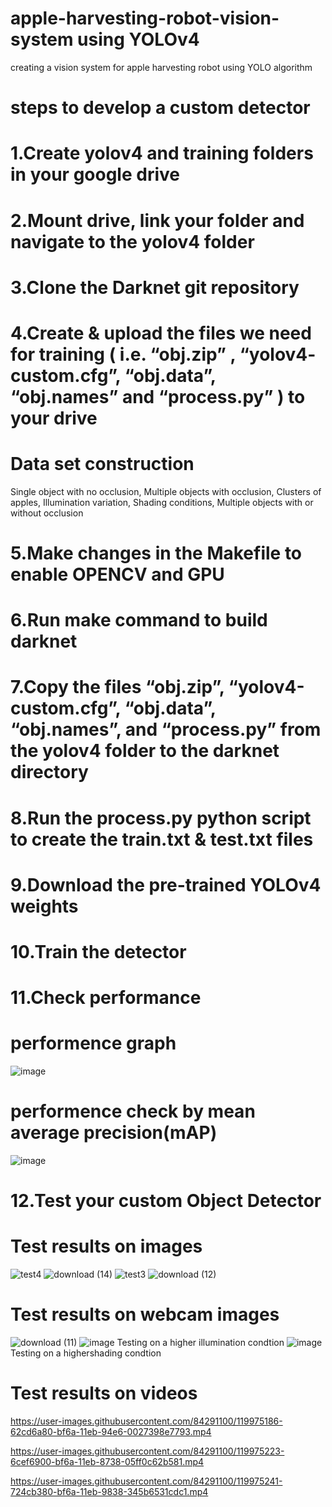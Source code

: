 # apple-harvesting-robot-vision-system using YOLOv4
creating a vision system for apple harvesting robot using YOLO algorithm
# steps to develop a custom detector

# 1.Create yolov4 and training folders in your google drive

# 2.Mount drive, link your folder and navigate to the yolov4 folder

# 3.Clone the Darknet git repository

# 4.Create & upload the files we need for training ( i.e. “obj.zip” , “yolov4- custom.cfg”, “obj.data”, “obj.names” and “process.py” ) to your drive
# Data set construction 
Single object with no occlusion,
Multiple objects with occlusion,
Clusters of apples,
Illumination variation,
Shading conditions,
Multiple objects with or without occlusion


# 5.Make changes in the Makefile to enable OPENCV and GPU

# 6.Run make command to build darknet

# 7.Copy the files “obj.zip”, “yolov4-custom.cfg”, “obj.data”, “obj.names”, and “process.py” from the yolov4 folder to the darknet directory

# 8.Run the process.py python script to create the train.txt & test.txt files

# 9.Download the pre-trained YOLOv4 weights

# 10.Train the detector

# 11.Check performance


# performence graph
![image](https://user-images.githubusercontent.com/84291100/122654991-e27ecd00-d103-11eb-921e-fa2e3178d984.png)

# performence check by mean average precision(mAP)
![image](https://user-images.githubusercontent.com/84291100/122655007-004c3200-d104-11eb-9403-4f90f2d86c73.png)

# 12.Test your custom Object Detector 
# Test results on images
![test4](https://user-images.githubusercontent.com/84291100/119716726-46221d00-be1a-11eb-92f3-283c6cdabd46.png)
![download (14)](https://user-images.githubusercontent.com/84291100/119716747-4de1c180-be1a-11eb-9ed3-ca0a8f76bb7f.png)
![test3](https://user-images.githubusercontent.com/84291100/119716768-533f0c00-be1a-11eb-8209-24dde8280820.png)
![download (12)](https://user-images.githubusercontent.com/84291100/119716817-6225be80-be1a-11eb-9a5a-99849cc0613c.png)

# Test results on webcam images
![download (11)](https://user-images.githubusercontent.com/84291100/119716958-8f726c80-be1a-11eb-8aec-34f000921e47.png)
![image](https://user-images.githubusercontent.com/84291100/122654905-4ce33d80-d103-11eb-969c-638044b78fc5.png)
Testing on a higher illumination condtion
![image](https://user-images.githubusercontent.com/84291100/122654923-6ab0a280-d103-11eb-8239-5584d5c2c60d.png)
Testing on a highershading condtion

# Test results on videos



https://user-images.githubusercontent.com/84291100/119975186-62cd6a80-bf6a-11eb-94e6-0027398e7793.mp4


https://user-images.githubusercontent.com/84291100/119975223-6cef6900-bf6a-11eb-8738-05ff0c62b581.mp4


https://user-images.githubusercontent.com/84291100/119975241-724cb380-bf6a-11eb-9838-345b6531cdc1.mp4



